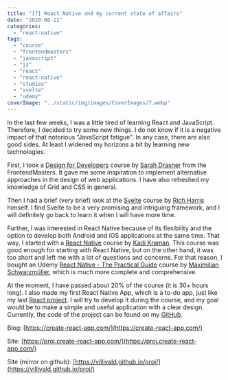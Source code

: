 ```yaml
---
title: "[7] React Native and my current state of affairs"
date: "2020-08-22"
categories:
  - "react-native"
tags:
  - "course"
  - "frontendmasters"
  - "javascript"
  - "js"
  - "react"
  - "react-native"
  - "studies"
  - "svelte"
  - "udemy"
coverImage: "../static/img/images/CoverImages/7.webp"
---
```


In the last few weeks, I was a little tired of learning React and JavaScript. Therefore, I decided to try some new things. I do not know if it is a negative impact of that notorious "JavaScript fatigue". In any case, there are also good sides. At least I widened my horizons a bit by learning new technologies.

First, I took a [Design for Developers](https://frontendmasters.com/courses/design-for-developers/) course by [Sarah Drasner](https://www.linkedin.com/in/sarahdrasner/) from the FrontendMasters. It gave me some inspiration to implement alternative approaches in the design of web applications. I have also refreshed my knowledge of Grid and CSS in general.

Then I had a brief (very brief) look at the [Svelte](https://frontendmasters.com/courses/svelte/) course by [Rich Harris](https://twitter.com/Rich_Harris) himself. I find Svelte to be a very promising and intriguing framework, and I will definitely go back to learn it when I will have more time.

Further, I was interested in React Native because of its flexibility and the option to develop both Android and iOS applications at the same time. That way, I started with a [React Native](https://frontendmasters.com/courses/react-native-v2/) course by [Kadi Kraman](https://www.linkedin.com/in/kadi-kraman-922a7277/). This course was good enough for starting with React Native, but on the other hand, it was too short and left me with a lot of questions and concerns. For that reason, I bought an Udemy [React Native - The Practical Guide](https://www.udemy.com/course/react-native-the-practical-guide/) course by [Maximilian Schwarzmüller](https://www.linkedin.com/in/maximilian-schwarzm%C3%BCller-66b152a5/), which is much more complete and comprehensive.

At the moment, I have passed about 20% of the course (it is 30+ hours long). I also made my first React Native App, which is a to-do app, just like my last [React project](https://old.villivald.com/todo/). I will try to develop it during the course, and my goal would be to make a simple and useful application with a clear design. Currently, the code of the project can be found on my [GitHub](https://github.com/villivald/react_native_todo_app).

Blog: [https://create-react-app.com/](https://create-react-app.com/)

Site: [https://proj.create-react-app.com/](https://proj.create-react-app.com/)

Site (mirror on github): [https://villivald.github.io/proj/](https://villivald.github.io/proj/)
